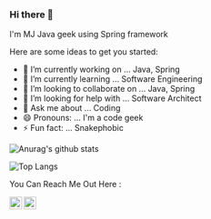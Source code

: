 ### Hi there 👋


I'm MJ Java geek using Spring framework


Here are some ideas to get you started:

- 🔭 I’m currently working on ... Java, Spring 
- 🌱 I’m currently learning ... Software Engineering
- 👯 I’m looking to collaborate on ... Java, Spring
- 🤔 I’m looking for help with ... Software Architect
- 💬 Ask me about ... Coding
- 😄 Pronouns: ... I'm a code geek
- ⚡ Fun fact: ... Snakephobic

![Anurag's github stats](https://github-readme-stats.vercel.app/api?username=mohamadjalanbaki&show_icons=true&theme=dark)

![Top Langs](https://github-readme-stats.vercel.app/api/top-langs/?username=mohamadjalanbaki&theme=dark)


You Can Reach Me Out Here :

[<img align="left" alt="MJ | LinkedIn" width="22px" src="https://cdn.jsdelivr.net/npm/simple-icons@v3/icons/linkedin.svg" />][linkedin]
[<img align="left" alt="MJ | Instagram" width="22px" src="https://cdn.jsdelivr.net/npm/simple-icons@v3/icons/instagram.svg" />][instagram]

[instagram]: https://instagram.com/mohamad.j.alanbaki
[linkedin]: https://linkedin.com/in/mohamadjalanbaki
